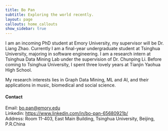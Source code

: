```yaml
---
title: Bo Pan
subtitle: Exploring the world recently.
layout: page
callouts: home_callouts
show_sidebar: true
---
```


I am an incoming PhD student at Emory University, my supervisor will be Dr. Liang Zhao. Currently I am a final-year undergraduate student at Tsinghua University, majoring in software engineering. I am a research intern at Tsinghua Data Mining Lab under the supervision of Dr. Chunping Li. Before coming to Tsinghua University, I spent three lovely years at Tianjin Yaohua High School.

My research interests lies in Graph Data Mining, ML and AI, and their applications in music, biomedical and social science.


#### Contact
Email: <bo.pan@emory.edu>   
Linkedin: <https://www.linkedin.com/in/bo-pan-65680921b/>  
Address: Room 11-403, East Main Building, Tsinghua University, Beijing, P.R.China
